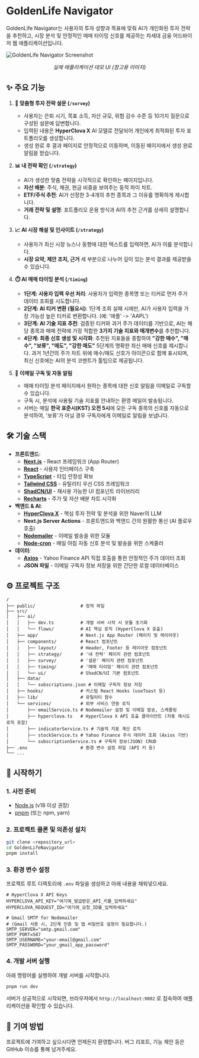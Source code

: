 # GoldenLife Navigator

GoldenLife Navigator는 사용자의 투자 성향과 목표에 맞춰 AI가 개인화된 투자 전략을 추천하고, 시장 분석 및 안정적인 매매 타이밍 신호를 제공하는 차세대 금융 어드바이저 웹 애플리케이션입니다.

![GoldenLife Navigator Screenshot](https://placehold.co/800x450.png?text=GoldenLife+Navigator+UI)
*<p align="center">실제 애플리케이션 데모 UI (참고용 이미지)</p>*

## ✨ 주요 기능

1.  **🤖 맞춤형 투자 전략 설문 (`/survey`)**
    *   사용자는 은퇴 시기, 목표 소득, 자산 규모, 위험 감수 수준 등 10가지 질문으로 구성된 설문에 답변합니다.
    *   입력된 내용은 **HyperClova X** AI 모델로 전달되어 개인에게 최적화된 투자 포트폴리오를 생성합니다.
    *   생성 완료 후 결과 페이지로 안정적으로 이동하며, 이동된 페이지에서 생성 완료 알림을 받습니다.

2.  **📊 내 전략 확인 (`/strategy`)**
    *   AI가 생성한 맞춤 전략을 시각적으로 확인하는 페이지입니다.
    *   **자산 배분**: 주식, 채권, 현금 비중을 보여주는 동적 파이 차트.
    *   **ETF/주식 추천**: AI가 선정한 3-4개의 추천 종목과 그 이유를 명확하게 제시합니다.
    *   **거래 전략 및 설명**: 포트폴리오 운용 방식과 AI의 추천 근거를 상세히 설명합니다.

3.  **📈 AI 시장 해설 및 인사이트 (`/strategy`)**
    *   사용자가 최신 시장 뉴스나 동향에 대한 텍스트를 입력하면, AI가 이를 분석합니다.
    *   **시장 요약, 제안 조치, 근거** 세 부분으로 나누어 깊이 있는 분석 결과를 제공받을 수 있습니다.

4.  **⏱️ AI 매매 타이밍 분석 (`/timing`)**
    *   **1단계: 사용자 입력 우선 처리**: 사용자가 입력한 종목명 또는 티커로 먼저 주가 데이터 조회를 시도합니다.
    *   **2단계: AI 티커 변환 (필요시)**: 1단계 조회 실패 시에만, AI가 사용자 입력을 가장 가능성 높은 티커로 변환합니다. (예: '애플' -> 'AAPL')
    *   **3단계: AI 기술 지표 추천**: 검증된 티커와 과거 주가 데이터를 기반으로, AI는 해당 종목과 매매 전략에 가장 적합한 **3가지 기술 지표와 매개변수**를 추천합니다.
    *   **4단계: 최종 신호 생성 및 시각화**: 추천된 지표들을 종합하여 **"강한 매수", "매수", "보류", "매도", "강한 매도"** 5단계의 명확한 최신 매매 신호를 제시합니다. 과거 1년간의 주가 차트 위에 매수/매도 신호가 아이콘으로 함께 표시되며, 최신 신호에는 AI의 분석 코멘트가 툴팁으로 제공됩니다.

5.  **📧 이메일 구독 및 자동 알림**
    *   매매 타이밍 분석 페이지에서 원하는 종목에 대한 신호 알림을 이메일로 구독할 수 있습니다.
    *   구독 시, 분석에 사용될 기술 지표를 안내하는 환영 메일이 발송됩니다.
    *   서버는 매일 **한국 표준시(KST) 오전 5시**에 모든 구독 종목의 신호를 자동으로 분석하여, '보류'가 아닐 경우 구독자에게 이메일로 알림을 보냅니다.

## 🛠️ 기술 스택

-   **프론트엔드**:
    -   [**Next.js**](https://nextjs.org/) - React 프레임워크 (App Router)
    -   [**React**](https://react.dev/) - 사용자 인터페이스 구축
    -   [**TypeScript**](https://www.typescriptlang.org/) - 타입 안정성 확보
    -   [**Tailwind CSS**](https://tailwindcss.com/) - 유틸리티 우선 CSS 프레임워크
    -   [**ShadCN/UI**](https://ui.shadcn.com/) - 재사용 가능한 UI 컴포넌트 라이브러리
    -   [**Recharts**](https://recharts.org/) - 주가 및 자산 배분 차트 시각화
-   **백엔드 & AI**:
    -   [**HyperClova X**](https://clovastudio.ncloud.com/) - 핵심 투자 전략 및 분석을 위한 Naver의 LLM
    -   **Next.js Server Actions** - 프론트엔드와 백엔드 간의 원활한 통신 (AI 플로우 호출)
    -   [**Nodemailer**](https://nodemailer.com/) - 이메일 발송을 위한 모듈
    -   [**Node-cron**](https://github.com/node-cron/node-cron) - 매일 아침 자동 신호 분석 및 발송을 위한 스케줄러
-   **데이터**:
    -   [**Axios**](https://axios-http.com/) - Yahoo Finance API 직접 호출을 통한 안정적인 주가 데이터 조회
    -   **JSON 파일** - 이메일 구독자 정보 저장을 위한 간단한 로컬 데이터베이스

## ⚙️ 프로젝트 구조

```
/
├── public/                 # 정적 파일
├── src/
│   ├── ai/
│   │   ├── dev.ts          # 개발 서버 시작 시 모듈 초기화
│   │   └── flows/          # AI 핵심 로직 (HyperClova X 호출)
│   ├── app/                # Next.js App Router (페이지 및 레이아웃)
│   ├── components/         # React 컴포넌트
│   │   ├── layout/         # Header, Footer 등 레이아웃 컴포넌트
│   │   ├── strategy/       # '내 전략' 페이지 관련 컴포넌트
│   │   ├── survey/         # '설문' 페이지 관련 컴포넌트
│   │   ├── timing/         # '매매 타이밍' 페이지 관련 컴포넌트
│   │   └── ui/             # ShadCN/UI 기본 컴포넌트
│   ├── data/
│   │   └── subscriptions.json # 이메일 구독자 정보 저장
│   ├── hooks/              # 커스텀 React Hooks (useToast 등)
│   ├── lib/                # 유틸리티 함수
│   └── services/           # 외부 서비스 연동 로직
│       ├── emailService.ts # Nodemailer 설정 및 이메일 발송, 스케줄링
│       ├── hyperclova.ts   # HyperClova X API 호출 클라이언트 (자동 재시도 로직 포함)
│       ├── indicatorService.ts # 기술적 지표 계산 로직
│       ├── stockService.ts # Yahoo Finance 주식 데이터 조회 (Axios 기반)
│       └── subscriptionService.ts # 구독자 정보(JSON) CRUD
├── .env                    # 환경 변수 설정 파일 (API 키 등)
└── ...
```

## 🚀 시작하기

### 1. 사전 준비

-   [Node.js](https://nodejs.org/en) (v18 이상 권장)
-   [pnpm](https://pnpm.io/installation) (또는 npm, yarn)

### 2. 프로젝트 클론 및 의존성 설치

```bash
git clone <repository_url>
cd GoldenLifeNavigator
pnpm install
```

### 3. 환경 변수 설정

프로젝트 루트 디렉토리에 `.env` 파일을 생성하고 아래 내용을 채워넣으세요.

```env
# HyperClova X API Keys
HYPERCLOVA_API_KEY="여기에_발급받은_API_키를_입력하세요"
HYPERCLOVA_REQUEST_ID="여기에_요청_ID를_입력하세요"

# Gmail SMTP for Nodemailer
# (Gmail 사용 시, 2단계 인증 및 앱 비밀번호 설정이 필요합니다.)
SMTP_SERVER="smtp.gmail.com"
SMTP_PORT=587
SMTP_USERNAME="your-email@gmail.com"
SMTP_PASSWORD="your_gmail_app_password"
```

### 4. 개발 서버 실행

아래 명령어를 실행하여 개발 서버를 시작합니다.

```bash
pnpm run dev
```

서버가 성공적으로 시작되면, 브라우저에서 `http://localhost:9002` 로 접속하여 애플리케이션을 확인할 수 있습니다.

## 🤝 기여 방법

프로젝트에 기여하고 싶으시다면 언제든지 환영합니다. 버그 리포트, 기능 제안 등은 GitHub 이슈를 통해 남겨주세요.
